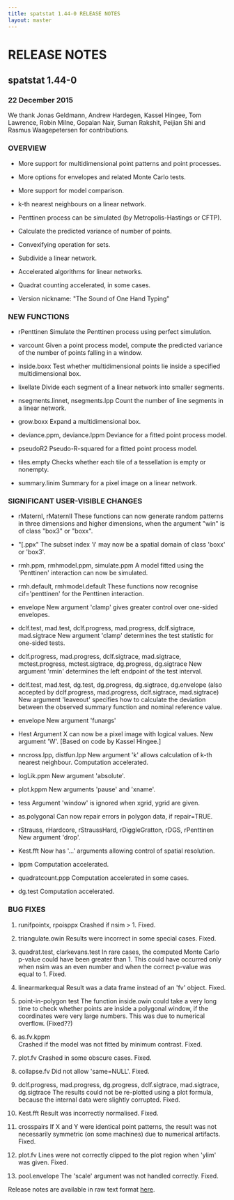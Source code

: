 ```yaml
---
title: spatstat 1.44-0 RELEASE NOTES
layout: master
---
```


# RELEASE NOTES

## spatstat 1.44-0

### 22 December 2015

   We thank Jonas Geldmann, Andrew Hardegen, Kassel Hingee,
   Tom Lawrence, Robin Milne, Gopalan Nair, Suman Rakshit, Peijian Shi
   and Rasmus Waagepetersen for contributions.

### OVERVIEW

 * More support for multidimensional point patterns and point processes.

 * More options for envelopes and related Monte Carlo tests.

 * More support for model comparison.

 * k-th nearest neighbours on a linear network.

 * Penttinen process can be simulated (by Metropolis-Hastings or CFTP).

 * Calculate the predicted variance of number of points.

 * Convexifying operation for sets.

 * Subdivide a linear network.

 * Accelerated algorithms for linear networks.

 * Quadrat counting accelerated, in some cases.

 * Version nickname: "The Sound of One Hand Typing"

### NEW FUNCTIONS

 * rPenttinen
   Simulate the Penttinen process using perfect simulation.

 * varcount
   Given a point process model, compute the predicted variance
   of the number of points falling in a window.

 * inside.boxx
   Test whether multidimensional points lie inside a specified 
   multidimensional box.

 * lixellate
   Divide each segment of a linear network into smaller segments.

 * nsegments.linnet, nsegments.lpp
   Count the number of line segments in a linear network.

 * grow.boxx
   Expand a multidimensional box.

 * deviance.ppm, deviance.lppm
   Deviance for a fitted point process model.

 * pseudoR2
   Pseudo-R-squared for a fitted point process model.

 * tiles.empty
   Checks whether each tile of a tessellation is empty or nonempty.

 * summary.linim
   Summary for a pixel image on a linear network.

### SIGNIFICANT USER-VISIBLE CHANGES

 * rMaternI, rMaternII
   These functions can now generate random patterns in 
   three dimensions and higher dimensions, when the argument
   "win" is of class "box3" or "boxx".

 * "[.ppx"
   The subset index 'i' may now be a spatial domain
   of class 'boxx' or 'box3'.

 * rmh.ppm, rmhmodel.ppm, simulate.ppm
   A model fitted using the 'Penttinen' interaction can now be simulated.

 * rmh.default, rmhmodel.default
   These functions now recognise cif='penttinen' for the Penttinen interaction.

 * envelope
   New argument 'clamp' gives greater control over one-sided envelopes.

 * dclf.test, mad.test, dclf.progress, mad.progress, 
   dclf.sigtrace, mad.sigtrace
   New argument 'clamp' determines the test statistic for one-sided tests.

 * dclf.progress, mad.progress, dclf.sigtrace, mad.sigtrace,
   mctest.progress, mctest.sigtrace, dg.progress, dg.sigtrace
   New argument 'rmin' determines the left endpoint of the test interval.

 * dclf.test, mad.test, dg.test, dg.progress, dg.sigtrace, dg.envelope
   (also accepted by dclf.progress, mad.progress, dclf.sigtrace, mad.sigtrace)
   New argument 'leaveout' specifies how to calculate the deviation
   between the observed summary function and nominal reference value.

 * envelope
   New argument 'funargs'

 * Hest
   Argument X can now be a pixel image with logical values.
   New argument 'W'. [Based on code by Kassel Hingee.]

 * nncross.lpp, distfun.lpp
   New argument 'k' allows calculation of k-th nearest neighbour.
   Computation accelerated.

 * logLik.ppm
   New argument 'absolute'.

 * plot.kppm
   New arguments 'pause' and 'xname'.

 * tess
   Argument 'window' is ignored when xgrid, ygrid are given.

 * as.polygonal
   Can now repair errors in polygon data, if repair=TRUE.

 * rStrauss, rHardcore, rStraussHard, rDiggleGratton, rDGS, rPenttinen
   New argument 'drop'.

 * Kest.fft
   Now has '...' arguments allowing control of spatial resolution.

 * lppm
   Computation accelerated.

 * quadratcount.ppp
   Computation accelerated in some cases.

 * dg.test
   Computation accelerated.

### BUG FIXES

 1. runifpointx, rpoisppx
    Crashed if nsim > 1.
    Fixed.

 2. triangulate.owin
   Results were incorrect in some special cases.
   Fixed.

 3. quadrat.test, clarkevans.test
   In rare cases, the computed Monte Carlo p-value could have been
   greater than 1. This could have occurred only when nsim was an even number
   and when the correct p-value was equal to 1.
   Fixed.

 4. linearmarkequal
   Result was a data frame instead of an 'fv' object.
   Fixed.

 5. point-in-polygon test
   The function inside.owin could take a very long time to check
   whether points are inside a polygonal window, if the coordinates
   were very large numbers. This was due to numerical overflow.
   (Fixed??)

 6. as.fv.kppm	
   Crashed if the model was not fitted by minimum contrast.
   Fixed.

  7. plot.fv
   Crashed in some obscure cases.
   Fixed.

  8. collapse.fv
   Did not allow 'same=NULL'.
   Fixed.

  9. dclf.progress, mad.progress, dg.progress, 
     dclf.sigtrace, mad.sigtrace, dg.sigtrace
   The results could not be re-plotted using a plot formula,
   because the internal data were slightly corrupted.
   Fixed.

  10. Kest.fft
   Result was incorrectly normalised.
   Fixed.

  11. crosspairs
   If X and Y were identical point patterns,
   the result was not necessarily symmetric
   (on some machines) due to numerical artifacts.
   Fixed.

  12. plot.fv
   Lines were not correctly clipped to the plot region when 'ylim' was given.
   Fixed.

  13. pool.envelope
   The 'scale' argument was not handled correctly.
   Fixed.

Release notes are available in raw text format [here](spatstat-1.43-0.txt).
